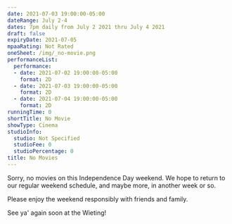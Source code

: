 ```yaml
---
date: 2021-07-03 19:00:00-05:00
dateRange: July 2-4
dates: 7pm daily from July 2 2021 thru July 4 2021
draft: false
expiryDate: 2021-07-05
mpaaRating: Not Rated
oneSheet: /img/_no-movie.png
performanceList:
  performance:
  - date: 2021-07-02 19:00:00-05:00
    format: 2D
  - date: 2021-07-03 19:00:00-05:00
    format: 2D
  - date: 2021-07-04 19:00:00-05:00
    format: 2D
runningTime: 0
shortTitle: No Movie
showType: Cinema
studioInfo:
  studio: Not Specified
  studioFee: 0
  studioPercentage: 0
title: No Movies
---
```


Sorry, no movies on this Independence Day weekend.  We hope to return to our regular weekend schedule, and maybe more, in another week or so.

Please enjoy the weekend responsibly with friends and family.


See ya' again soon at the Wieting!